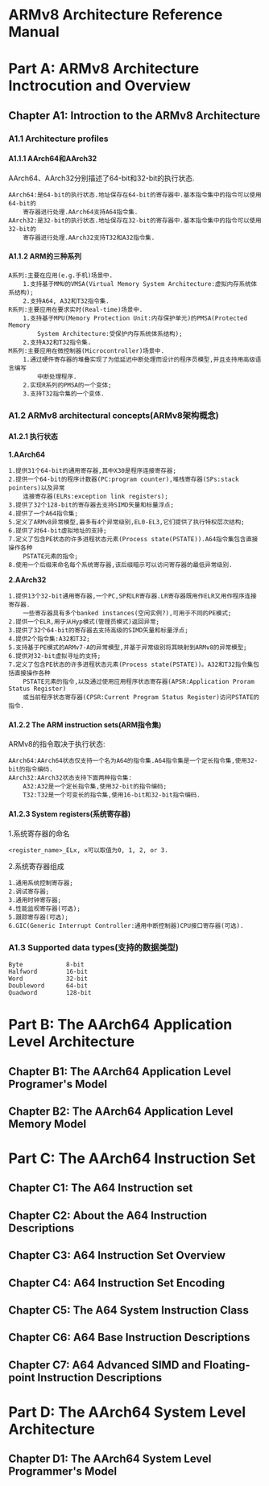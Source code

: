 # ARMv8 Architecture Reference Manual

# Part A: ARMv8 Architecture Inctrocution and Overview

## Chapter A1: Introction to the ARMv8 Architecture

### A1.1 Architecture profiles

#### A1.1.1 AArch64和AArch32

AArch64、AArch32分别描述了64-bit和32-bit的执行状态.

	AArch64:是64-bit的执行状态.地址保存在64-bit的寄存器中.基本指令集中的指令可以使用64-bit的
		寄存器进行处理.AArch64支持A64指令集.
	AArch32:是32-bit的执行状态.地址保存在32-bit的寄存器中.基本指令集中的指令可以使用32-bit的
		寄存器进行处理.AArch32支持T32和A32指令集.

#### A1.1.2 ARM的三种系列

	A系列:主要在应用(e.g.手机)场景中.
		1.支持基于MMU的VMSA(Virtual Memory System Architecture:虚拟内存系统体系结构);
		2.支持A64, A32和T32指令集.
	R系列:主要应用在要求实时(Real-time)场景中.
		1.支持基于MPU(Memory Protection Unit:内存保护单元)的PMSA(Protected Memory
			System Architecture:受保护内存系统体系结构);
		2.支持A32和T32指令集.
	M系列:主要应用在微控制器(Microcontroller)场景中.
		1.通过硬件寄存器的堆叠实现了为低延迟中断处理而设计的程序员模型,并且支持用高级语言编写
			中断处理程序.
		2.实现R系列的PMSA的一个变体;
		3.支持T32指令集的一个变体.

### A1.2 ARMv8 architectural concepts(ARMv8架构概念)

#### A1.2.1 执行状态

**1.AArch64**

	1.提供31个64-bit的通用寄存器,其中X30是程序连接寄存器;
	2.提供一个64-bit的程序计数器(PC:program counter),堆栈寄存器(SPs:stack pointers)以及异常
		连接寄存器(ELRs:exception link registers);
	3.提供了32个128-bit的寄存器去支持SIMD矢量和标量浮点;
	4.提供了一个A64指令集;
	5.定义了ARMv8异常模型,最多有4个异常级别,EL0-EL3,它们提供了执行特权层次结构;
	6.提供了对64-bit虚拟地址的支持;
	7.定义了包含PE状态的许多进程状态元素(Process state(PSTATE)).A64指令集包含直接操作各种
		PSTATE元素的指令;
	8.使用一个后缀来命名每个系统寄存器,该后缀暗示可以访问寄存器的最低异常级别.

**2.AArch32**

	1.提供13个32-bit通用寄存器,一个PC,SP和LR寄存器.LR寄存器既用作ELR又用作程序连接寄存器.
		一些寄存器具有多个banked instances(空闲实例?),可用于不同的PE模式;
	2.提供一个ELR,用于从Hyp模式(管理员模式)返回异常;
	3.提供了32个64-bit的寄存器去支持高级的SIMD矢量和标量浮点;
	4.提供2个指令集:A32和T32;
	5.支持基于PE模式的ARMv7-A的异常模型,并基于异常级别将其映射到ARMv8的异常模型;
	6.提供对32-bit虚拟寻址的支持;
	7.定义了包含PE状态的许多进程状态元素(Process state(PSTATE))。A32和T32指令集包括直接操作各种
		PSTATE元素的指令,以及通过使用应用程序状态寄存器(APSR:Application Proram Status Register)
		或当前程序状态寄存器(CPSR:Current Program Status Register)访问PSTATE的指令.

#### A1.2.2 The ARM instruction sets(ARM指令集)

ARMv8的指令取决于执行状态:

	AArch64:AArch64状态仅支持一个名为A64的指令集.A64指令集是一个定长指令集,使用32-bit的指令编码.
	AArch32:AArch32状态支持下面两种指令集:
		A32:A32是一个定长指令集,使用32-bit的指令编码;
		T32:T32是一个可变长的指令集,使用16-bit和32-bit指令编码.

#### A1.2.3 System registers(系统寄存器)

1.系统寄存器的命名

	<register_name>_ELx, x可以取值为0, 1, 2, or 3.

2.系统寄存器组成

	1.通用系统控制寄存器;
	2.调试寄存器;
	3.通用时钟寄存器;
	4.性能监视寄存器(可选);
	5.跟踪寄存器(可选);
	6.GIC(Generic Interrupt Controller:通用中断控制器)CPU接口寄存器(可选).

### A1.3 Supported data types(支持的数据类型)

	Byte			8-bit
	Halfword		16-bit
	Word			32-bit
	Doubleword		64-bit
	Quadword		128-bit

# Part B: The AArch64 Application Level Architecture

## Chapter B1: The AArch64 Application Level Programer's Model

## Chapter B2: The AArch64 Application Level Memory Model

# Part C: The AArch64 Instruction Set

## Chapter C1: The A64 Instruction set

## Chapter C2: About the A64 Instruction Descriptions

## Chapter C3: A64 Instruction Set Overview

## Chapter C4: A64 Instruction Set Encoding

## Chapter C5: The A64 System Instruction Class

## Chapter C6: A64 Base Instruction Descriptions

## Chapter C7: A64 Advanced SIMD and Floating-point Instruction Descriptions

# Part D: The AArch64 System Level Architecture

## Chapter D1: The AArch64 System Level Programmer's Model


